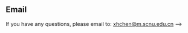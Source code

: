 <!-- # BAFNet: Bottleneck Attention Based Fusion Network for Sleep Apnea Detection

## Abstract
Sleep apnea (SA) is a common sleep-related breathing disorder, which tends to induce a series of complications such as pediatric intracranial hypertension, psoriasis, and even sudden death. Therefore, early diagnosis and treatment can effectively prevent malignant complications. Portable monitoring (PM) is a widely used tool for people to monitor their sleep conditions out of hospital. In this study, we focus on SA detection based on single-lead ECG signals which are easily collected by PM. We propose a bottleneck attention based fusion of deep neural network named BAFNet, which mainly includes five parts of RRI (R-R intervals) stream network, RPA (R-peak amplitudes) stream network, global query generation, feature fusion, and classifier. To learn the feature representation of RRI/RPA segments, fully convolutional networks (FCN) with cross-learning are proposed. Meanwhile, to control the feature information flow in RRI/RPA stream network, a global query generation with bottleneck attention is proposed. To further improve the SA detection performance, a hard sample scheme with k-means clustering is employed. Experiment results show that BAFNet can achieve competitive results, which is superior to the state-of-the-art SA detection methods. It means that BAFNet has a great potential to be applied in home sleep apnea test (HSAT) for sleep conditions monitoring.
![img](pic/model_if.png)


## Dataset
[Apnea-ECG Database](https://physionet.org/content/apnea-ecg/1.0.0/)

## Usage

1. Get the pkl file
- Download the dataset Apnea-ECG Database
- Run [Preprocessing.py](Preprocessing.py) to get a file named apnea-ecg.pkl

2. Per-segment classification
- Run [MCAFNet.py](MCAFNet.ipynb)

3. Per-recording classification  
- Run [evaluate.py](utils/code_for_calculating_per-recording/evaluate.py)
- The performance is shown in [Table.csv](utils/code_for_calculating_per-recording/output/Table.csv)

## Cite
Not yet published
<!-- If our work is helpful to you, please cite: -->

## Email
If you have any questions, please email to: [xhchen@m.scnu.edu.cn](mailto:xhchen@m.scnu.edu.cn)
 -->
